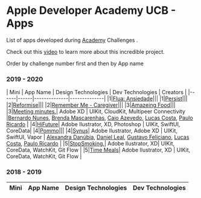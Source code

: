 # Apple Developer Academy UCB - Apps 

List of apps developed during [Academy](https://developeracademyucb.com.br) Challenges .

Check out this [video](https://www.youtube.com/watch?v=GMFP9rOa5iA)  to learn more about this incredible project.

Order by challenge number first and then by App name
<!-- PLEASE READ! -->
<!-- Enter the application name below in mini challenge order and then alphabetically by the first name.-->
<!-- If your application is not part of any mini challenge type "-" in the Mini n˚ column. -->

### 2019 - 2020
| Mini | App Name | Design Technologies | Dev Technologies | Creators |
|------|------|--------------|--------------|
|1|[Flua: Ansiedade](https://apps.apple.com/br/app/flua-ansiedade/id1469923904)|||
|1|[Persist](https://apps.apple.com/br/app/persist/id1469632896)|||
|2|[Reformise](https://apps.apple.com/br/app/reformise/id1480899346)|||
|2|[Remember Me - Caregiver](https://apps.apple.com/br/app/remember-me-caregiver/id1481000591)|||
|3|[Amazeing Food](https://apps.apple.com/br/app/amazeing-food/id1495912117)|||
|3|[Meeting minutes.](https://apps.apple.com/br/app/meeting-minutes/id1497013430)| Adobe XD | UIKit, CloudKit, Multipeer Connectivity |[Bernardo Nunes](https://www.linkedin.com/in/bernardo-jacob-nunes-388b32185/), [Brenda Mascarenhas](https://www.linkedin.com/in/brmasc/), [Caio Azevedo](https://www.linkedin.com/in/caio-azevedo-de-almeida-90754a17b/), [Lucas Costa](https://www.linkedin.com/in/lucas-costa-52257b170/), [Paulo Ricardo](https://www.linkedin.com/in/pauloricardoav/) |
|4|[HiFuture](https://apps.apple.com/br/app/hifuture/id1510629091)| Adobe Ilustrator, XD, Photoshop | UIKit, SwiftUI, CoreData|
|4|[Pommo](https://apps.apple.com/az/app/pommo/id1513669255)|||
|4|[Synus](https://apps.apple.com/pt/app/synus/id1514656519)| Adobe Ilustrator, Adobe XD | UIKit, SwiftUI, Vapor | [Alexandra Danúbia](https://www.linkedin.com/in/alexandra-charmen-07836b163/), [Daniel Leal](https://www.linkedin.com/in/daniel-leal-de-sousa-47b53816b/), [Gustavo Feliciano](https://www.linkedin.com/in/gustavo-feliciano-figueiredo-85947016a/), [Lucas Costa](https://www.linkedin.com/in/lucas-costa-52257b170/), [Paulo Ricardo](https://www.linkedin.com/in/pauloricardoav/) |
|5|[StopSmoking.](https://apps.apple.com/br/app/stopsmoking/id1519508820)| Adobe Ilustrator, XD| UIKit, CoreData, WatchKit, Git Flow | 
|5|[Time Meals](https://apps.apple.com/us/app/id1519529652)| Adobe Ilustrator, XD | UIKit, CoreData, WatchKit, Git Flow |


### 2018 - 2019
| Mini | App Name | Design Technologies | Dev Technologies |
|------|------|--------------|--------------|
